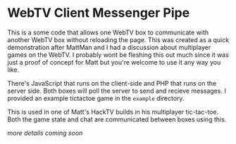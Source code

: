 # WebTV Client Messenger Pipe

This is a some code that allows one WebTV box to communicate with another WebTV box without reloading the page. This was created as a quick demonstration after MattMan and I had a discussion about multiplayer games on the WebTV. I probably wont be fleshing this out much since it was just a proof of concept for Matt but you're welcome to use it any way you like.

There's JavaScript that runs on the client-side and PHP that runs on the server side. Both boxes will poll the server to send and recieve messages. I provided an example tictactoe game in the `example` directory.

This is used in one of Matt's HackTV builds in his multiplayer tic-tac-toe. Both the game state and chat are communicated between boxes using this.

_more details coming soon_ 

